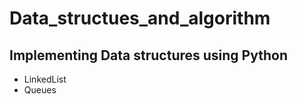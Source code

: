 # Data_structues_and_algorithm

Implementing Data structures using Python
-----------------------------------------
* LinkedList
* Queues
